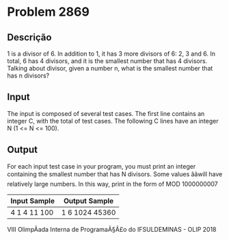 # Problem 2869

Descrição
----------

1 is a divisor of 6. In addition to 1, it has 3 more divisors of 6: 2, 3 and 6. In total, 6 has 4 divisors, and it is the smallest number that has 4 divisors. Talking about divisor, given a number n, what is the smallest number that has n divisors?

Input
-----

The input is composed of several test cases. The first line contains an integer C, with the total of test cases. The following C lines have an integer N (1 <= N <= 100).

Output
------

For each input test case in your program, you must print an integer containing the smallest number that has N divisors. Some values ââwill have relatively large numbers. In this way, print in the form of MOD 1000000007


| Input Sample | Output Sample |
| --- | --- |
| 4 1 4 11 100 | 1 6 1024 45360 |

VIII OlimpÃ­ada Interna de ProgramaÃ§Ã£o do IFSULDEMINAS - OLIP 2018

